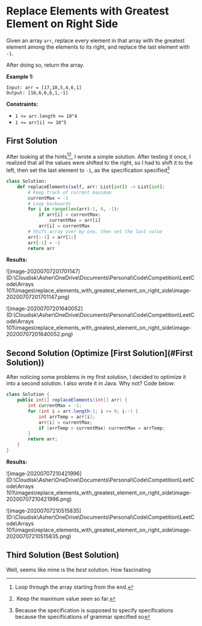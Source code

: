 # Replace Elements with Greatest Element on Right Side

Given an array `arr`, replace every element in that array with the greatest element among the elements to its right, and replace the last element with `-1`.

After doing so, return the array.

**Example 1:**

```
Input: arr = [17,18,5,4,6,1]
Output: [18,6,6,6,1,-1]
```

 

**Constraints:**

- `1 <= arr.length <= 10^4`
- `1 <= arr[i] <= 10^5`

## First Solution

After looking at the hints[^ 1][^ 2], I wrote a simple solution. After testing it once, I realized that all the values were shifted to the right, so I had to shift it to the left, then set the last element to `-1`, as the specification specified[^ 3]

```python
class Solution:
    def replaceElements(self, arr: List[int]) -> List[int]:
        # Keep track of current maximum
        currentMax = -1
        # Loop backwards
        for i in range(len(arr)-1, 0, -1):
            if arr[i] > currentMax:
                currentMax = arr[i]
            arr[i] = currentMax
        # Shift array over by one, then set the last value
        arr[:-1] = arr[1:]
        arr[-1] = -1
        return arr
```

**Results:**

![image-20200707201701147](D:\Cloudisk\Asher\OneDrive\Documents\Personal\Code\Competition\LeetCode\Arrays 101\images\replace_elements_with_greatest_element_on_right_side\image-20200707201701147.png)

![image-20200707201640052](D:\Cloudisk\Asher\OneDrive\Documents\Personal\Code\Competition\LeetCode\Arrays 101\images\replace_elements_with_greatest_element_on_right_side\image-20200707201640052.png)

## Second Solution (Optimize [First Solution](#First Solution))

After noticing some problems in my first solution, I decided to optimize it into a second solution. I also wrote it in Java. Why not? Code below:

```java
class Solution {
    public int[] replaceElements(int[] arr) {
        int currentMax = -1;
        for (int i = arr.length-1; i >= 0; i--) {
            int arrTemp = arr[i];
            arr[i] = currentMax;
            if (arrTemp > currentMax) currentMax = arrTemp;
        }
        return arr;
    }
}
```

**Results:**

![image-20200707210421996](D:\Cloudisk\Asher\OneDrive\Documents\Personal\Code\Competition\LeetCode\Arrays 101\images\replace_elements_with_greatest_element_on_right_side\image-20200707210421996.png)

![image-20200707210515835](D:\Cloudisk\Asher\OneDrive\Documents\Personal\Code\Competition\LeetCode\Arrays 101\images\replace_elements_with_greatest_element_on_right_side\image-20200707210515835.png)

## Third Solution (Best Solution)

Well, seems like mine is the *best* solution. How fascinating

[^ 1]: Loop through the array starting from the end.
[^ 2]: Keep the maximum value seen so far.
[^ 3]: Because the specification is supposed to specify specifications because the specifications of grammar specified so
